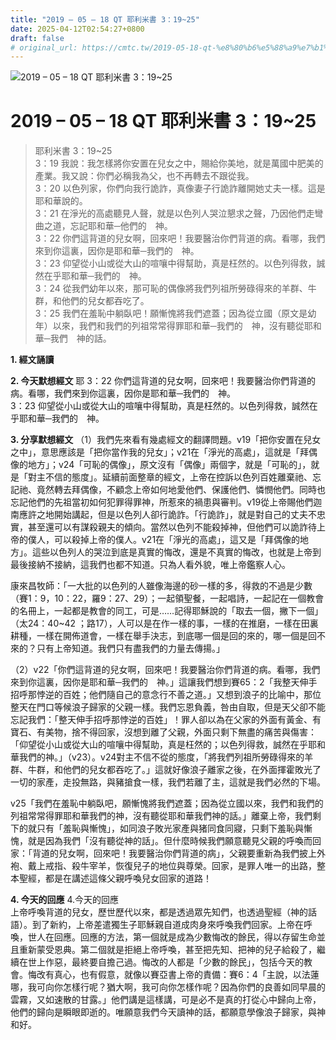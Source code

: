 ```yaml
---
title: "2019 – 05 – 18 QT 耶利米書 3：19~25"
date: 2025-04-12T02:54:27+0800
draft: false
# original_url: https://cmtc.tw/2019-05-18-qt-%e8%80%b6%e5%88%a9%e7%b1%b3%e6%9b%b8-3%ef%bc%9a1925
---
```


![2019 – 05 – 18 QT 耶利米書 3：19\~25](/images/qt.jpg   "2019 – 05 – 18 QT 耶利米書 3：19\~25")

# 2019 – 05 – 18 QT 耶利米書 3：19\~25

> 耶利米書 3：19\~25  
> 3：19 我說：我怎樣將你安置在兒女之中，賜給你美地，就是萬國中肥美的產業。我又說：你們必稱我為父，也不再轉去不跟從我。  
> 3：20 以色列家，你們向我行詭詐，真像妻子行詭詐離開她丈夫一樣。這是耶和華說的。  
> 3：21 在淨光的高處聽見人聲，就是以色列人哭泣懇求之聲，乃因他們走彎曲之道，忘記耶和華─他們的　神。  
> 3：22 你們這背道的兒女啊，回來吧！我要醫治你們背道的病。看哪，我們來到你這裏，因你是耶和華─我們的　神。  
> 3：23 仰望從小山或從大山的喧嚷中得幫助，真是枉然的。以色列得救，誠然在乎耶和華─我們的　神。  
> 3：24 從我們幼年以來，那可恥的偶像將我們列祖所勞碌得來的羊群、牛群，和他們的兒女都吞吃了。  
> 3：25 我們在羞恥中躺臥吧！願慚愧將我們遮蓋；因為從立國（原文是幼年）以來，我們和我們的列祖常常得罪耶和華─我們的　神，沒有聽從耶和華─我們　神的話。

**1. 經文誦讀**

**2.  今天默想經文**
耶 3：22 你們這背道的兒女啊，回來吧！我要醫治你們背道的病。看哪，我們來到你這裏，因你是耶和華─我們的　神。  
3：23 仰望從小山或從大山的喧嚷中得幫助，真是枉然的。以色列得救，誠然在乎耶和華─我們的　神。

**3. 分享默想經文**
（1）我們先來看有幾處經文的翻譯問題。v19「把你安置在兒女之中」，意思應該是「把你當作我的兒女」；v21在「淨光的高處」，這就是「拜偶像的地方」；v24「可恥的偶像」，原文沒有「偶像」兩個字，就是「可恥的」，就是「對主不信的態度」。延續前面整章的經文，上帝在控訴以色列百姓離棄祂、忘記祂、竟然轉去拜偶像，不顧念上帝如何地愛他們、保護他們、憐憫他們。同時也忘記他們的先祖當初如何犯罪得罪神，所惹來的禍患與審判。v19從上帝賜他們迦南應許之地開始講起，但是以色列人卻行詭詐。「行詭詐」，就是對自己的丈夫不忠實，甚至還可以有謀殺親夫的傾向。當然以色列不能殺掉神，但他們可以詭詐待上帝的僕人，可以殺掉上帝的僕人。v21在「淨光的高處」，這又是「拜偶像的地方」。這些以色列人的哭泣到底是真實的悔改，還是不真實的悔改，也就是上帝到最後接納不接納，這我們也都不知道。只為人看外貌，唯上帝鑑察人心。

康來昌牧師：「一大批的以色列的人雖像海邊的砂一樣的多，得救的不過是少數（賽1：9，10：22，羅9：27、29）；一起領聖餐，一起唱詩，一起記在一個教會的名冊上，一起都是教會的同工，可是……記得耶穌說的「取去一個，撇下一個」（太24：40\~42 ；路17），人可以是在作一樣的事，一樣的在推磨，一樣在田裏耕種，一樣在開佈道會，一樣在舉手決志，到底哪一個是回的來的，哪一個是回不來的？只有上帝知道。我們只有盡我們的力量去傳揚。」

（2）v22「你們這背道的兒女啊，回來吧！我要醫治你們背道的病。看哪，我們來到你這裏，因你是耶和華─我們的　神。」這讓我們想到賽65：2「我整天伸手招呼那悖逆的百姓；他們隨自己的意念行不善之道。」又想到浪子的比喻中，那位整天在門口等候浪子歸家的父親一樣。我們忘恩負義，咎由自取，但是天父卻不能忘記我們：「整天伸手招呼那悖逆的百姓」！罪人卻以為在父家的外面有黃金、有寶石、有美物，捨不得回家，沒想到離了父親，外面只剩下無盡的痛苦與傷害：「仰望從小山或從大山的喧嚷中得幫助，真是枉然的；以色列得救，誠然在乎耶和華我們的神。」（v23）。v24對主不信不從的態度，「將我們列祖所勞碌得來的羊群、牛群，和他們的兒女都吞吃了。」這就好像浪子離家之後，在外面揮霍敗光了一切的家產，走投無路，與豬搶食一樣，我們若離了主，這就是我們必然的下場。

v25「我們在羞恥中躺臥吧，願慚愧將我們遮蓋；因為從立國以來，我們和我們的列祖常常得罪耶和華我們的神，沒有聽從耶和華我們神的話。」離棄上帝，我們剩下的就只有「羞恥與慚愧」，如同浪子敗光家產與猪同食同寢，只剩下羞恥與慚愧，就是因為我們「沒有聽從神的話」。但什麼時候我們願意聽見父親的呼喚而回家：「背道的兒女啊，回來吧！我要醫治你們背道的病」，父親要重新為我們披上外袍、戴上戒指、殺牛宰羊，恢復兒子的地位與尊榮。回家，是罪人唯一的出路，整本聖經，都是在講述這條父親呼喚兒女回家的道路！

**4. 今天的回應**
4.今天的回應  
上帝呼喚背道的兒女，歷世歷代以來，都是透過眾先知們，也透過聖經（神的話語）。到了新約，上帝差遣獨生子耶穌親自道成肉身來呼喚我們回家。上帝在呼喚，世人在回應。回應的方法，第一個就是成為少數悔改的餘民，得以存留生命並且重新蒙受恩典。第二個就是拒絕上帝呼喚，甚至把先知、把神的兒子給殺了，繼續在世上作惡，最終要自擔己過。悔改的人都是「少數的餘民」，包括今天的教會。悔改有真心，也有假意，就像以賽亞書上帝的責備：賽6：4「主說，以法蓮哪，我可向你怎樣行呢？猶大啊，我可向你怎樣作呢？因為你們的良善如同早晨的雲霧，又如速散的甘露。」他們講是這樣講，可是必不是真的打從心中歸向上帝，他們的歸向是瞬眼即逝的。唯願意我們今天讀神的話，都願意學像浪子歸家，與神和好。
